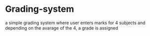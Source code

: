 # Grading-system
a simple grading system where user enters marks for 4 subjects and depending on the avarage of the 4, a grade is assigned
